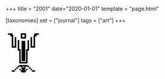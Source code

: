 +++
title = "2001"
date="2020-01-01"
template = "page.html"

[taxonomies]
set = ["journal"]
tags = ["art"]
+++

![rsuu](rsuu.svg)
